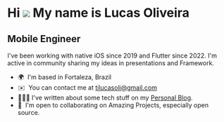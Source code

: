 <!--
**tilucasoli/tilucasoli** is a ✨ _special_ ✨ repository because its `README.md` (this file) appears on your GitHub profile.

Here are some ideas to get you started:

- 🔭 I’m currently working on ...
- 🌱 I’m currently learning ...
- 👯 I’m looking to collaborate on ...
- 🤔 I’m looking for help with ...
- 💬 Ask me about ...
- 📫 How to reach me: ...
- 😄 Pronouns: ...
- ⚡ Fun fact: ...
-->
Hi ![](https://user-images.githubusercontent.com/18350557/176309783-0785949b-9127-417c-8b55-ab5a4333674e.gif) My name is Lucas Oliveira
======================================================================================================================================

Mobile Engineer
---------------

I've been working with native iOS since 2019 and Flutter since 2022. I'm active in community sharing my ideas in presentations and Framework.

*   🌍  I'm based in Fortaleza, Brazil
*   ✉️  You can contact me at [tilucasoli@gmail.com](mailto:tilucasoli@gmail.com)
*   👨🏻‍💻 I've written about some tech stuff on my [Personal Blog](https://tilucasoli.github.io/personal-blog/).
*   🤝  I'm open to collaborating on Amazing Projects, especially open source.
